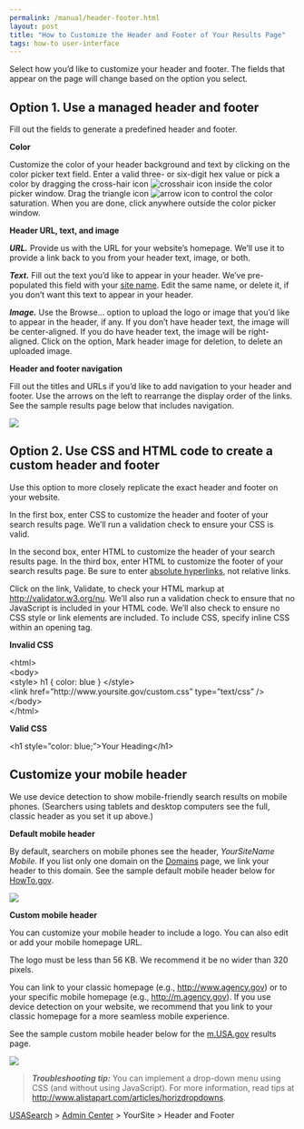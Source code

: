 ```yaml
---
permalink: /manual/header-footer.html
layout: post
title: "How to Customize the Header and Footer of Your Results Page"
tags: how-to user-interface
---
```

<p>Select how you&#8217;d like to customize your header and footer. The fields that appear on the page will change based on the option you select.</p>
<h2>Option 1. Use a managed header and footer</h2>
<p>Fill out the fields to generate a predefined header and footer.</p>
<p><strong>Color</strong></p>
<p>Customize the color of your header background and text by clicking on the color picker text field. Enter a valid three- or six-digit hex value or pick a color by dragging the cross-hair icon <img class="img-polaroid" alt="crosshair icon" src="http://search.usa.gov/javascripts/jscolor/cross.gif?1332168483"/> inside the color picker window. Drag the triangle icon <img class="img-polaroid" alt="arrow icon" src="http://search.usa.gov/javascripts/jscolor/arrow.gif?1332168483"/> to control the color saturation. When you are done, click anywhere outside the color picker window.</p>
<p><strong>Header URL, text, and image</strong></p>
<p><em><strong>URL.</strong> </em>Provide us with the URL for your website&#8217;s homepage. We&#8217;ll use it to provide a link back to you from your header text, image, or both.</p>
<p><em><strong>Text.</strong> </em>Fill out the text you&#8217;d like to appear in your header. We&#8217;ve pre-populated this field with your <a href="/manual/site-information.html">site name</a>. Edit the same name, or delete it, if you don&#8217;t want this text to appear in your header.</p>
<p><em><strong>Image.</strong> </em>Use the Browse&#8230; option to upload the logo or image that you&#8217;d like to appear in the header, if any. If you don&#8217;t have header text, the image will be center-aligned. If you do have header text, the image will be right-aligned. Click on the option, Mark header image for deletion, to delete an uploaded image.</p>
<p><strong>Header and footer navigation</strong></p>
<p>Fill out the titles and URLs if you&#8217;d like to add navigation to your header and footer. Use the arrows on the left to rearrange the display order of the links. See the sample results page below that includes navigation.</p>
<p><img class="img-polaroid" src="http://f22818b4dfc10241d8a3-f1564c64756a8cfee25b6b19953b1d23.r31.cf2.rackcdn.com/tumblr_m1ar9q6nXN1qid15q.png"/></p>
<h2>Option 2. Use CSS and HTML code to create a custom header and footer</h2>
<p>Use this option to more closely replicate the exact header and footer on your website.</p>
<p>In the first box, enter CSS to customize the header and footer of your search results page. We&#8217;ll run a validation check to ensure your CSS is valid.</p>
<p>In the second box, enter HTML to customize the header of your search results page. In the third box, enter HTML to customize the footer of your search results page. Be sure to enter <a href="http://webdesign.about.com/od/beginningtutorials/a/aa040502a.htm">absolute hyperlinks</a>, not relative links. </p>
<p>Click on the link, Validate, to check your HTML markup at <a href="http://validator.w3.org/nu" target="_blank"><a href="http://validator.w3.org/nu">http://validator.w3.org/nu</a></a>. We&#8217;ll also run a validation check to ensure that no JavaScript is included in your HTML code. We&#8217;ll also check to ensure no CSS style or link elements are included. To include CSS, specify inline CSS within an opening tag.</p>
<p><strong>Invalid CSS</strong></p>
<p>&lt;html&gt;<br/>&lt;body&gt;<br/>&lt;style&gt; h1 { color: blue } &lt;/style&gt;<br/>&lt;link href=”http://www.yoursite.gov/custom.css” type=”text/css” /&gt;<br/>&lt;/body&gt;<br/>&lt;/html&gt;</p>
<p><strong>Valid CSS</strong></p>
<p>&lt;h1 style=&#8221;color: blue;&#8221;&gt;Your Heading&lt;/h1&gt;</p>
<p><a id="mobile" name="mobile"></a></p>
<h2>Customize your mobile header</h2>
<p>We use device detection to show mobile-friendly search results on mobile phones. (Searchers using tablets and desktop computers see the full, classic header as you set it up above.)</p>
<p><strong>Default mobile header</strong></p>
<p>By default, searchers on mobile phones see the header, <em>YourSiteName Mobile</em>. If you list only one domain on the <a href="/manual/domains.html">Domains</a> page, we link your header to this domain. See the sample default mobile header below for <a href="http://www.howto.gov">HowTo.gov</a>.</p>
<p><img class="img-polaroid" src="http://f22818b4dfc10241d8a3-f1564c64756a8cfee25b6b19953b1d23.r31.cf2.rackcdn.com/tumblr_meazaml0781qid15q.png"/></p>
<p><strong>Custom mobile header</strong></p>
<p>You can customize your mobile header to include a logo. You can also edit or add your mobile homepage URL.</p>
<p>The logo must be less than 56&#160;KB. We recommend it be no wider than 320 pixels.</p>
<p>You can link to your classic homepage (e.g., <a href="http://www.agency.gov">http://www.agency.gov</a>) or to your specific mobile homepage (e.g., <a href="http://m.agency.gov">http://m.agency.gov</a>). If you use device detection on your website, we recommend that you link to your classic homepage for a more seamless mobile experience. </p>
<p>See the sample custom mobile header below for the <a href="http://m.usa.gov">m.USA.gov</a> results page.</p>
<p><img class="img-polaroid" src="http://f22818b4dfc10241d8a3-f1564c64756a8cfee25b6b19953b1d23.r31.cf2.rackcdn.com/tumblr_meazs7WsWk1qid15q.png"/></p>
<blockquote>
<p><em><strong>Troubleshooting tip:</strong> </em>You can implement a drop-down menu using CSS (and without using JavaScript). For more information, read tips at <a href="http://www.alistapart.com/articles/horizdropdowns/"><a href="http://www.alistapart.com/articles/horizdropdowns">http://www.alistapart.com/articles/horizdropdowns</a></a>.</p>
</blockquote>
<p><a href="http://usasearch.howto.gov">USASearch</a> &gt; <a href="http://search.usa.gov/affiliates/home">Admin Center</a> &gt; YourSite &gt; Header and Footer</p>
